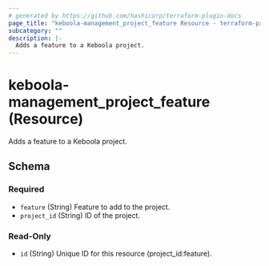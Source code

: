 ```yaml
---
# generated by https://github.com/hashicorp/terraform-plugin-docs
page_title: "keboola-management_project_feature Resource - terraform-provider-keboola-management"
subcategory: ""
description: |-
  Adds a feature to a Keboola project.
---
```


# keboola-management_project_feature (Resource)

Adds a feature to a Keboola project.



<!-- schema generated by tfplugindocs -->
## Schema

### Required

- `feature` (String) Feature to add to the project.
- `project_id` (String) ID of the project.

### Read-Only

- `id` (String) Unique ID for this resource (project_id:feature).
